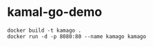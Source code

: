 # kamal-go-demo

```shell
docker build -t kamago .
docker run -d -p 8080:80 --name kamago kamago
```